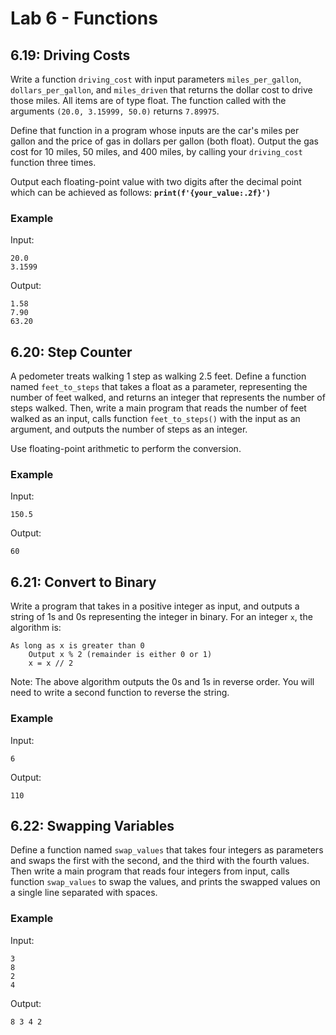 # Lab 6 - Functions

## 6.19: Driving Costs

Write a function `driving_cost` with input parameters `miles_per_gallon`, `dollars_per_gallon`, and `miles_driven` that returns the dollar cost to drive those miles. All items are of type float. The function called with the arguments `(20.0, 3.15999, 50.0)` returns `7.89975`.

Define that function in a program whose inputs are the car's miles per gallon and the price of gas in dollars per gallon (both float). Output the gas cost for 10 miles, 50 miles, and 400 miles, by calling your `driving_cost` function three times.

Output each floating-point value with two digits after the decimal point which can be achieved as follows: **`print(f'{your_value:.2f}')`**

### Example

Input:

~~~
20.0
3.1599
~~~

Output:

~~~
1.58
7.90
63.20
~~~

## 6.20: Step Counter

A pedometer treats walking 1 step as walking 2.5 feet. Define a function named `feet_to_steps` that takes a float as a parameter, representing the number of feet walked, and returns an integer that represents the number of steps walked. Then, write a main program that reads the number of feet walked as an input, calls function `feet_to_steps()` with the input as an argument, and outputs the number of steps as an integer.

Use floating-point arithmetic to perform the conversion.

### Example

Input:

~~~
150.5
~~~

Output:

~~~
60
~~~

## 6.21: Convert to Binary

Write a program that takes in a positive integer as input, and outputs a string of 1s and 0s representing the integer in binary. For an integer `x`, the algorithm is:

~~~
As long as x is greater than 0
    Output x % 2 (remainder is either 0 or 1)
    x = x // 2
~~~

Note: The above algorithm outputs the 0s and 1s in reverse order. You will need to write a second function to reverse the string.

### Example

Input:

~~~
6
~~~

Output:

~~~
110
~~~

## 6.22: Swapping Variables

Define a function named `swap_values` that takes four integers as parameters and swaps the first with the second, and the third with the fourth values. Then write a main program that reads four integers from input, calls function `swap_values` to swap the values, and prints the swapped values on a single line separated with spaces.

### Example

Input:

~~~
3
8
2
4
~~~

Output:

~~~
8 3 4 2
~~~

